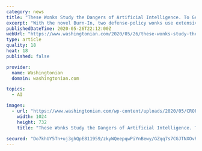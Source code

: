 ```yaml
---
category: news
title: "These Wonks Study the Dangers of Artificial Intelligence. To Get You to Pay Attention, They Wrote a Thriller."
excerpt: "With the novel Burn-In, two defense-policy wonks use extensive research to capture the DC of the future."
publishedDateTime: 2020-05-26T22:12:00Z
webUrl: "https://www.washingtonian.com/2020/05/26/these-wonks-study-the-dangers-of-artificial-intelligence-to-get-you-to-pay-attention-they-wrote-a-thriller/"
type: article
quality: 18
heat: 18
published: false

provider:
  name: Washingtonian
  domain: washingtonian.com

topics:
  - AI

images:
  - url: "https://www.washingtonian.com/wp-content/uploads/2020/05/CROPPeterWSinger-highres-1-1024x732.jpg"
    width: 1024
    height: 732
    title: "These Wonks Study the Dangers of Artificial Intelligence. To Get You to Pay Attention, They Wrote a Thriller."

secured: "Do7khUY5Tn+uj3ghQpE811959/zkyWQeepqwPiYnBewy/GZqq7s7CGJTNXOvRYvpvc4DGDvpTwNylIhR23w7/qLTWkxX5mqBs686xdO0T48J10HvjqEC3K+eJSxF0jSscRliulMWT9TbW6hAKFwVuOnQEUBABGYFT6kOpc7eZr4uTSYSC1UTikRwKThQ4gM68npf9RS2nDNqWsD8e2ejrUvBorAlNUWu/UZNvTJuM0YEJX1QYmDIuLDQ+Ta//ZS8tIOE2l0Ts9GQZug5JOZFnMOD+M79iDAhKNx15aTlisBj+T/qKHmYczt8GkGjVqjvilaXAMCosINlfIhAYt0sgOHl18VuuEv1vjedforfCMiaVT9il9OPuKgS4szZL8zbSWYrv4irHPlW8P2VHkP35KgDvWPqS3cjeZWt14z5BYASE5ITTVvH7zmvLoQbwfoimb8Z4RG1YmO3o5No7U5Jpl6nsbgrwLpMLrUrJNIjyI0=;MAvEsBgf979TSdEnZOO2XQ=="
---
```


